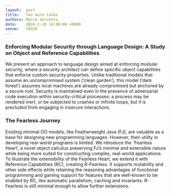 ```yaml
--- 
layout:  post 
title:   Two more talks
authors: Marco Servetto
date:    2024-1-18 14:00:00 +0800
venue:   CB328
--- 
```



### Enforcing Modular Security through Language Design: A Study on Object and Reference Capabilities


We present an approach to language design aimed at enforcing
modular security, where a security architect can define specific
object capabilities that enforce custom security properties. Unlike
traditional models that assume an uncompromised system (‘clean
garden’), this model (‘dark forest’) assumes local machines are
already compromised but anchored by a secure root. Security is
maintained even in the presence of adversarial code execution within
security-critical processes: a process may be rendered inert, or be
subjected to crashes or infinite loops, but it is precluded from
engaging in insecure interactions.


### The Fearless Journey

Existing minimal OO models, like Featherweight Java (FJ),
are valuable as a base for designing new programming languages.
However, their utility in developing real-world programs is limited.
We introduce the `Fearless Heart’, a novel object calculus preserving
FJ’s minimal and extensible nature while being more suited for
constructing complex, real-world applications.
To illustrate the extensibility of the Fearless Heart, we extend it
with Reference Capabilities (RC), creating R-Fearless. It supports
mutability and other side effects while retaining the reasoning
advantages of functional programming and gaining support for features
that are well-known to be enabled by RC, like automatic parallelism,
caching and invariants. R-Fearless is still minimal enough to allow
further extensions.